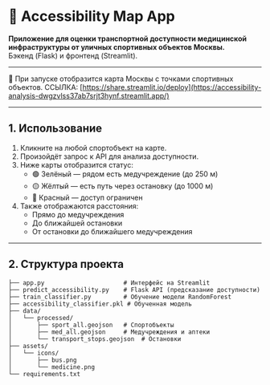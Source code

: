 # 🏥 Accessibility Map App

**Приложение для оценки транспортной доступности медицинской инфраструктуры от уличных спортивных объектов Москвы.**  
Бэкенд (Flask) и фронтенд (Streamlit).

---

📍 При запуске отобразится карта Москвы с точками спортивных объектов.
      ССЫЛКА: [https://share.streamlit.io/deploy](https://accessibility-analysis-dwgzvlss37ab7srjt3hynf.streamlit.app/)

---

## 1. Использование

1. Кликните на любой спортобъект на карте.
2. Произойдёт запрос к API для анализа доступности.
3. Ниже карты отобразится статус:
   - 🟢 Зелёный — рядом есть медучреждение (до 250 м)
   - 🟡 Жёлтый — есть путь через остановку (до 1000 м)
   - 🔴 Красный — доступ ограничен
4. Также отображаются расстояния:
   - Прямо до медучреждения
   - До ближайшей остановки
   - От остановки до ближайшего медучреждения

---

## 2. Структура проекта

```
├── app.py                      # Интерфейс на Streamlit
├── predict_accessibility.py    # Flask API (предсказание доступности)
├── train_classifier.py         # Обучение модели RandomForest
├── accessibility_classifier.pkl # Обученная модель
├── data/
│   └── processed/
│       ├── sport_all.geojson   # Спортобъекты
│       ├── med_all.geojson     # Медучреждения и аптеки
│       └── transport_stops.geojson  # Остановки
├── assets/
│   └── icons/
│       ├── bus.png
│       └── medicine.png
└── requirements.txt
```
